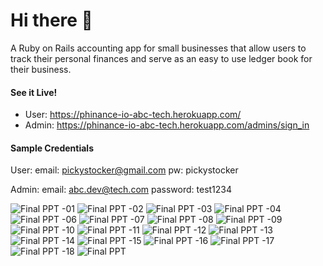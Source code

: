 # Hi there 👋

A Ruby on Rails accounting app for small businesses that allow users to track their personal finances and serve as an easy to use ledger book for their business.

#### See it Live!

- User: https://phinance-io-abc-tech.herokuapp.com/
- Admin: https://phinance-io-abc-tech.herokuapp.com/admins/sign_in

#### Sample Credentials

User:
email: pickystocker@gmail.com
pw: pickystocker

Admin:
email: abc.dev@tech.com
password: test1234

![Final PPT -01](https://user-images.githubusercontent.com/73781775/140497654-f1e5939d-1d26-48f9-b2f3-441442b4c927.png)
![Final PPT -02](https://user-images.githubusercontent.com/73781775/140497661-9e378267-896f-442e-bdbb-ef5ab9be3cf0.png)
![Final PPT -03](https://user-images.githubusercontent.com/73781775/140497663-75886742-b7cf-42ea-9889-51308f35acc7.png)
![Final PPT -04](https://user-images.githubusercontent.com/73781775/140497665-e4955e20-a2f1-4c84-bfa0-321690a57b20.png)
![Final PPT -06](https://user-images.githubusercontent.com/73781775/140497667-44525009-384b-4b54-b2f0-ef6257ae8a44.png)
![Final PPT -07](https://user-images.githubusercontent.com/73781775/140497669-de02613b-db75-4d57-9e88-125e05ea9f42.png)
![Final PPT -08](https://user-images.githubusercontent.com/73781775/140497672-18350c7c-a224-42c9-b124-974655ce4d3e.png)
![Final PPT -09](https://user-images.githubusercontent.com/73781775/140497674-b2a54df0-cf77-451e-a38d-06c1bf3c7951.png)
![Final PPT -10](https://user-images.githubusercontent.com/73781775/140497676-c1439988-4475-432b-8625-57f1f7d4da2f.png)
![Final PPT -11](https://user-images.githubusercontent.com/73781775/140497680-ab126efe-bb20-42ff-90a4-23dec0d21bd5.png)
![Final PPT -12](https://user-images.githubusercontent.com/73781775/140497682-c00ddc52-01d0-4463-94e9-ef15c65a066f.png)
![Final PPT -13](https://user-images.githubusercontent.com/73781775/140497685-026fe0aa-dd3a-4dd3-9554-5b0b5c51924a.png)
![Final PPT -14](https://user-images.githubusercontent.com/73781775/140497686-0e0729f6-58a3-43de-857a-471c45b7eaf1.png)
![Final PPT -15](https://user-images.githubusercontent.com/73781775/140497688-48296ceb-2756-4142-905f-7f0107f65ba5.png)
![Final PPT -16](https://user-images.githubusercontent.com/73781775/140497689-b399d112-672f-478e-92f6-cfe6467171ab.png)
![Final PPT -17](https://user-images.githubusercontent.com/73781775/140497691-057cb78b-8fef-48f1-b796-cb48d5ba3f2a.png)
![Final PPT -18](https://user-images.githubusercontent.com/73781775/140497693-4ad8dce9-2eb7-4501-abc0-3d930a27c5cb.png)
![Final PPT ](https://user-images.githubusercontent.com/73781775/140506021-ea8417b6-715f-4c38-ac55-6645fe19fb44.jpg)


